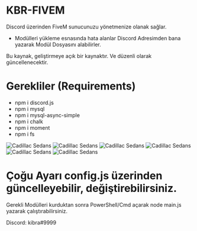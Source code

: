 # KBR-FIVEM
Discord üzerinden FiveM sunucunuzu yönetmenize olanak sağlar. 

- Modülleri yükleme esnasında hata alanlar Discord Adresimden bana yazarak Modül Dosyasını alabilirler.

Bu kaynak, geliştirmeye açık bir kaynaktır. Ve düzenli olarak güncellenecektir.

# Gerekliler (Requirements)

- npm i discord.js
- npm i mysql 
- npm i mysql-async-simple
- npm i chalk
- npm i moment
- npm i fs

![Cadillac Sedans](https://cdn.discordapp.com/attachments/824176816884940803/825883210969907200/deneme.PNG)
![Cadillac Sedans](https://cdn.discordapp.com/attachments/824663711007375361/825881688663261195/denem2.PNG)
![Cadillac Sedans](https://cdn.discordapp.com/attachments/824176816884940803/825882123138236436/sil.PNG)
![Cadillac Sedans](https://cdn.discordapp.com/attachments/824176816884940803/825882249625862144/gif.PNG)
![Cadillac Sedans](https://cdn.discordapp.com/attachments/824176816884940803/825882425271910410/gif2.PNG) 
![Cadillac Sedans](https://cdn.discordapp.com/attachments/824176816884940803/825882616308826122/role.PNG)

# Çoğu Ayarı config.js üzerinden güncelleyebilir, değiştirebilirsiniz.


 Gerekli Modülleri kurduktan sonra PowerShell/Cmd açarak node main.js yazarak çalıştırabilirsiniz.
 


Discord: kibra#9999



